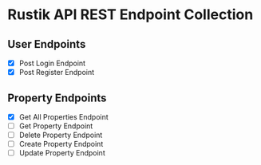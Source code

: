 # Rustik API REST Endpoint Collection

## User Endpoints

- [x] Post Login Endpoint
- [x] Post Register Endpoint

## Property Endpoints

- [x] Get All Properties Endpoint
- [ ] Get Property Endpoint
- [ ] Delete Property Endpoint
- [ ] Create Property Endpoint
- [ ] Update Property Endpoint
